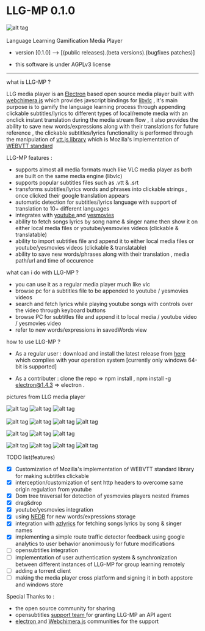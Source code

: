 # LLG-MP 0.1.0

![alt tag](https://i.imgur.com/kDqOC8w.png)
<br>
<br>
Language Learning Gamification Media Player 

* version [0.1.0] --> [(public releases).(beta versions).(bugfixes patches)]

* this software is under  AGPLv3 license 

______________________________________________________________________________________________________________________________
what is LLG-MP ? 

LLG media player is an <a href="https://electronjs.org/">Electron</a> based open source media player built with <a href="https://github.com/RSATom/WebChimera.js">webchimera.js</a> which provides javscript bindings for <a href="https://www.videolan.org/vlc/libvlc.html">libvlc</a>  , 
it's main purpose is to gamify the language learning process through appending clickable subtitles/lyrics to different types of local/remote media with an onclick instant translation during the media stream flow , it also provides the ability to save new words/expressions along with their translations for future reference , 
the clickable subtitles/lyrics functionality is performed through the manipulation of <a href="https://github.com/mozilla/vtt.js?files=1">vtt.js library</a> which is Mozilla's implementation of <a href="https://en.wikipedia.org/wiki/WebVTT">WEBVTT standard</a> <br>


LLG-MP features : 
* supports almost all media formats much like VLC media player as both are built on the same media engine (libvlc)  
* supports popular subtitles files such as .vtt & .srt
* transforms subtitles/lyrics words and phrases into clickable strings , once clicked their google translation appears 
* automatic detection for subtitles/lyrics language with support of translation to 10+ different languages 
* integrates with <a href="https://www.youtube.com"> youtube </a> and <a href="https://yesmovies.to/"> yesmovies </a> 
* ability to fetch songs lyrics by song name & singer name then show it on either local media files or youtube/yesmovies videos (clickable & translatable)
* ability to import subtitles file and append it to either local media files or youtube/yesmovies videos (clickable & translatable)
* ability to save new words/phrases along with their translation , media path/url and time of occurence 

what can i do with LLG-MP ?
* you can use it as a regular media player much like vlc 
* browse pc for a subtitles file to be appended to youtube / yesmovies videos 
* search and fetch lyrics while playing youtube songs with controls over the video through keyboard buttons 
* browse PC for subtitles file and append it to local media / youtube video / yesmovies video 
* refer to new words/expressions in savedWords view 

how to use LLG-MP ? 
* As a regular user : download and install the latest release from <a href="https://github.com/engMaher/LLG-MP/releases">here</a> which complies with your operation system [currently only windows 64-bit is supported] 

* As a contributer : clone the repo => npm install , npm install -g electron@1.4.3 => electron .

pictures from LLG media player 

![alt tag](https://i.imgur.com/S9TQn4w.png)
![alt tag](https://i.imgur.com/ZWXoQ2t.png)
![alt tag](https://i.imgur.com/eKaPn6N.png)
<br>
<br>
![alt tag](https://i.imgur.com/ViVFC77.png)
![alt tag](https://i.imgur.com/4BEHrJW.png)
![alt tag](https://i.imgur.com/XgRXKxt.png)
![alt tag](https://i.imgur.com/bqdMadp.png)

![alt tag](https://i.imgur.com/lswdkXP.png)
![alt tag](https://i.imgur.com/roi4ovt.png)
![alt tag](https://i.imgur.com/dn2xEqS.png)

![alt tag](https://i.imgur.com/JgZYGSl.png)
![alt tag](https://i.imgur.com/7WhhdpD.png)
![alt tag](https://i.imgur.com/DoWVE63.png)
![alt tag](https://i.imgur.com/EGehypU.png)

TODO list(features) 
- [x] Customization of Mozilla's implementation of WEBVTT standard library for making subtitles clickable
- [x] interception/customization of sent http headers to overcome same origin regulation from youtube 
- [x] Dom tree traversal for detection of yesmovies players nested iframes 
- [x] drag&drop  
- [x] youtube/yesmovies integration 
- [x] using <a href="https://github.com/louischatriot/nedb">NEDB</a> for new words/expressions storage
- [x] integration with <a href="https://www.azlyrics.com/">azlyrics</a> for fetching songs lyrics by song & singer names
- [x] implementing a simple route traffic detector feedback using google analytics to user behavior anonimously for future modifications
- [ ] opensubtitles integration 
- [ ] implementation of user authentication system & synchronization between different instances of LLG-MP for group learning remotely  
- [ ] adding a torrent client 
- [ ] making the media player cross platform and signing it in both appstore and windows store 

Special Thanks to : 

- the open source community for sharing 
- opensubtitles <a href="http://trac.opensubtitles.org/projects/opensubtitles/wiki/DevReadFirst"> support team </a> for granting LLG-MP an API agent 
- <a href="https://electronjs.org/community"> electron </a> and <a href="https://github.com/RSATom/WebChimera.js">Webchimera.js</a> communities for the support
